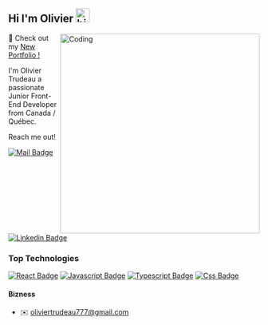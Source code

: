 ## Hi I'm Olivier <img src="https://user-images.githubusercontent.com/1303154/88677602-1635ba80-d120-11ea-84d8-d263ba5fc3c0.gif" width="28px" height="28px" alt="hi">

<img align="right" alt="Coding" width="400" src="https://cdn.dribbble.com/users/1162077/screenshots/3848914/programmer.gif">

🚀 Check out my [New Portfolio !](https://olivier-trudeau.netlify.app/)

I'm Olivier Trudeau a passionate Junior Front-End Developer from Canada / Québec.

Reach me out!

[![Mail Badge](https://img.shields.io/badge/-oliviertrudeau777-c0392b?style=flat&labelColor=c0392b&logo=gmail&logoColor=white)](mailto:oliviertrudeau777@gmail.com) [![Linkedin Badge](https://img.shields.io/badge/-Olivier-0e76a8?style=flat&labelColor=0e76a8&logo=linkedin&logoColor=white)](https://www.linkedin.com/in/olivier-trudeau-05444a293/)



### Top Technologies

[![React Badge](https://img.shields.io/badge/-React-61DBFB?style=for-the-badge&labelColor=black&logo=react&logoColor=61DBFB)](#) [![Javascript Badge](https://img.shields.io/badge/-Javascript-F0DB4F?style=for-the-badge&labelColor=black&logo=javascript&logoColor=F0DB4F)](#) [![Typescript Badge](https://img.shields.io/badge/-Typescript-007acc?style=for-the-badge&labelColor=black&logo=typescript&logoColor=007acc)](#) [![Css Badge](https://img.shields.io/badge/-Nodejs-3C873A?style=for-the-badge&labelColor=black&logo=node.js&logoColor=3C873A)](#)


#### Bizness

- ✉️ oliviertrudeau777@gmail.com


